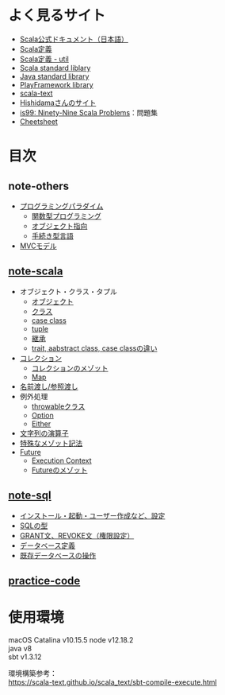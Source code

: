 # よく見るサイト
- [Scala公式ドキュメント（日本語）](https://docs.scala-lang.org/ja/)
- [Scala定義](https://github.com/scala/scala/tree/2.13.x/src/library/scala)
- [Scala定義 - util](https://github.com/scala/scala/tree/2.13.x/src/library/scala/util)
- [Scala standard liblary](https://www.scala-lang.org/api/current/scala/concurrent/Future.html)
- [Java standard library](https://docs.oracle.com/en/java/javase/14/docs/api/index.html)  
- [PlayFramework library](https://www.playframework.com/documentation/2.7.x/api/scala/play/api/mvc/BaseController.html)
- [scala-text](https://hexx.github.io/scala_text/)
- [Hishidamaさんのサイト](http://www.ne.jp/asahi/hishidama/home/tech/scala/index.html)
- [is99: Ninety-Nine Scala Problems](http://aperiodic.net/phil/scala/s-99/)：問題集
- [Cheetsheet](https://docs.google.com/spreadsheets/d/1ifcFl3JZNo8s0VfTYDV3LbYiyrUcQoxJ7igmsWg7VIA/edit#gid=0)

# 目次
## note-others
- [プログラミングパラダイム](https://github.com/nzzzz27/learning/blob/master/note-others/language-list.md)
  - [関数型プログラミング](https://github.com/nzzzz27/learning/blob/master/note-others/language-functional.md)
  - [オブジェクト指向](https://github.com/nzzzz27/learning/blob/master/note-others/language-object.md)
  - [手続き型言語](https://github.com/nzzzz27/learning/blob/master/note-others/language-procedural.md)
- [MVCモデル](https://github.com/nzzzz27/learning/blob/master/note-others/design_mvc.md)
## [note-scala](https://github.com/nzzzz27/scala-practice/tree/master/note-scala)
- オブジェクト・クラス・タプル
  - [オブジェクト](https://github.com/nzzzz27/scala-practice/blob/master/note-scala/object.md)  
  - [クラス](https://github.com/nzzzz27/scala-practice/blob/master/note-scala/class.md)  
  - [case class](https://github.com/nzzzz27/learning/blob/master/note-scala/case-class.md)
  - [tuple](https://github.com/nzzzz27/learning/blob/master/note-scala/tuple.md)
  - [継承](https://github.com/nzzzz27/scala-practice/blob/master/note-scala/extension.md)
  - [trait, aabstract class, case classの違い](https://github.com/nzzzz27/learning/blob/master/note-scala/extension-difference.md)
- [コレクション](https://github.com/nzzzz27/scala-practice/blob/master/note-scala/collections.md)
  - [コレクションのメゾット](https://github.com/nzzzz27/learning/blob/master/note-scala/collection-methods.md)
  - [Map](https://github.com/nzzzz27/scala-practice/blob/master/note-scala/map.md)
- [名前渡し/参照渡し](https://github.com/nzzzz27/scala-practice/blob/master/note-scala/callByName-callByValue.md)
- 例外処理
  - [throwableクラス](https://github.com/nzzzz27/learning/blob/master/note-scala/throwable.md)
  - [Option](https://github.com/nzzzz27/scala-practice/blob/master/note-scala/option.md)
  - [Either](https://github.com/nzzzz27/scala-practice/blob/master/note-scala/either.md)
- [文字列の演算子](https://github.com/nzzzz27/scala-practice/blob/master/note-scala/string.md)
- [特殊なメゾット記法](https://github.com/nzzzz27/scala-practice/blob/master/note-scala/method-notations.md)
- [Future](https://github.com/nzzzz27/learning/blob/master/note-scala/future.md)
  - [Execution Context](https://github.com/nzzzz27/learning/blob/master/note-scala/future-executionContext.md)
  - [Futureのメゾット](https://github.com/nzzzz27/learning/blob/master/note-scala/future-methods.md)

## [note-sql](https://github.com/nzzzz27/scala-practice/tree/master/note-sql)
- [インストール・起動・ユーザー作成など、設定](https://github.com/nzzzz27/scala-practice/blob/master/note-sql/settings.md)
- [SQLの型](https://github.com/nzzzz27/scala-practice/blob/master/note-sql/commands.md)
- [GRANT文、REVOKE文（権限設定）](https://github.com/nzzzz27/scala-practice/blob/master/note-sql/dcl.md)
- [データベース定義](https://github.com/nzzzz27/scala-practice/blob/master/note-sql/ddl.md)
- [既存データベースの操作](https://github.com/nzzzz27/scala-practice/blob/master/note-sql/dml.md)

## [practice-code](https://github.com/nzzzz27/scala-practice/tree/master/src/main/scala/practice-codes)


# 使用環境
macOS Catalina v10.15.5
node v12.18.2  
java v8  
sbt v1.3.12  

環境構築参考：  
https://scala-text.github.io/scala_text/sbt-compile-execute.html



